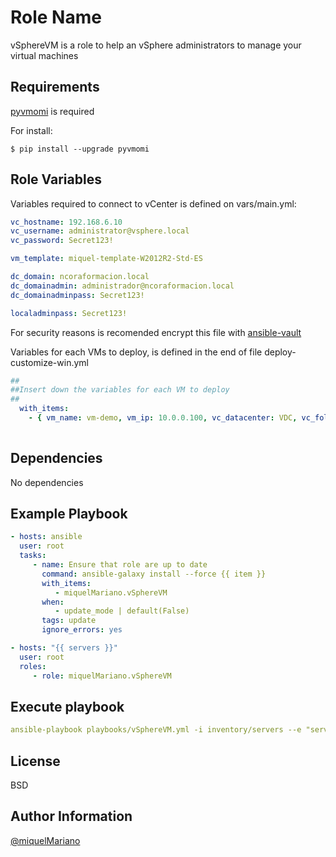Role Name
=========

vSphereVM is a role to help an vSphere administrators to manage your virtual machines

Requirements
------------

[pyvmomi](https://pypi.python.org/pypi/pyvmomi/) is required

For install:

```shell
$ pip install --upgrade pyvmomi
```

Role Variables
--------------

Variables required to connect to vCenter is defined on vars/main.yml:

```yaml
vc_hostname: 192.168.6.10
vc_username: administrator@vsphere.local
vc_password: Secret123!

vm_template: miquel-template-W2012R2-Std-ES

dc_domain: ncoraformacion.local
dc_domainadmin: administrador@ncoraformacion.local
dc_domainadminpass: Secret123!

localadminpass: Secret123!
```

For security reasons is recomended encrypt this file with [ansible-vault](https://miquelmariano.github.io/2017/06/ansible-vault/)

Variables for each VMs to deploy, is defined in the end of file deploy-customize-win.yml

```yaml
##
##Insert down the variables for each VM to deploy
##
  with_items:
    - { vm_name: vm-demo, vm_ip: 10.0.0.100, vc_datacenter: VDC, vc_folder: /MIQUEL, vc_cluster: Cluster-EVC, vc_note: Created by Ansible, vm_datastore: FORM01_R5_LUN75, vm_networkportgroup: VLAN6_Formacion, vm_networkdns1: 192.168.6.100, vm_networkdns2: 192.168.6.101, vm_networkmask: 255.255.255.0, vm_networkgw: 192.168.6.1, vm_memory: 4096, vm_cpu: 4, vm_disksize: 20 }
 

```

Dependencies
------------

No dependencies

Example Playbook
----------------

```yaml
- hosts: ansible
  user: root
  tasks:
     - name: Ensure that role are up to date
       command: ansible-galaxy install --force {{ item }}
       with_items:
          - miquelMariano.vSphereVM
       when:
          - update_mode | default(False)
       tags: update
       ignore_errors: yes

- hosts: "{{ servers }}"
  user: root
  roles:
     - role: miquelMariano.vSphereVM
```

Execute playbook
----------------

```yaml
ansible-playbook playbooks/vSphereVM.yml -i inventory/servers --e "servers=linux update_mode=true" --tags=update
```

License
-------

BSD

Author Information
------------------

[@miquelMariano](https://twitter.com/miquelMariano)
